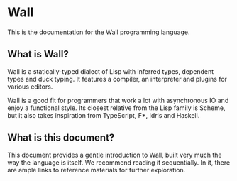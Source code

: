# Wall

This is the documentation for the Wall programming language.

## What is Wall?

Wall is a statically-typed dialect of Lisp with inferred types, dependent types and duck typing. It features a compiler, an interpreter and plugins for various editors.

Wall is a good fit for programmers that work a lot with asynchronous IO and enjoy a functional style.  Its closest relative from the Lisp family is Scheme, but it also takes inspiration from TypeScript, F*, Idris and Haskell.

## What is this document?

This document provides a gentle introduction to Wall, built very much the way the language is itself.  We recommend reading it sequentially.  In it, there are ample links to reference materials for further exploration.